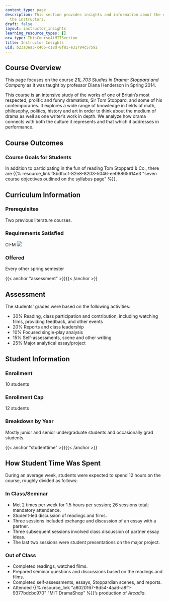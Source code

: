 ```yaml
---
content_type: page
description: This section provides insights and information about the course from
  the instructors.
draft: false
layout: instructor_insights
learning_resource_types: []
ocw_type: ThisCourseAtMITSection
title: Instructor Insights
uid: b23a3ea3-c465-c18d-8f81-e31794c57592
---
```

## Course Overview

This page focuses on the course _21L.703 Studies in Drama: Stoppard and Company_ as it was taught by professor Diana Henderson in Spring 2014.

This course is an intensive study of the works of one of Britain’s most respected, prolific and funny dramatists, Sir Tom Stoppard, and some of his contemporaries. It explores a wide range of knowledge in fields of math, philosophy, politics, history and art in order to think about the medium of drama as well as one writer’s work in depth. We analyze how drama connects with both the culture it represents and that which it addresses in performance.

## Course Outcomes

### Course Goals for Students

In addition to participating in the fun of reading Tom Stoppard & Co., there are {{% resource_link f8bdfccf-82e8-8203-5046-ee08865614e3 "seven course objectives outlined on the syllabus page" %}}.

## Curriculum Information

### Prerequisites

Two previous literature courses.

### Requirements Satisfied

CI-M ![](/images/educator/icon-question-cim.png)

### Offered

Every other spring semester

{{< anchor "assessment" >}}{{< /anchor >}}

## Assessment

The students' grades were based on the following activities:

- 30% Reading, class participation and contribution, including watching films, providing feedback, and other events
- 20% Reports and class leadership
- 10% Focused single-play analysis
- 15% Self-assessments, scene and other writing
- 25% Major analytical essay/project

## Student Information

### Enrollment

10 students

### Enrollment Cap

12 students

### Breakdown by Year

Mostly junior and senior undergraduate students and occasionally grad students.

{{< anchor "studenttime" >}}{{< /anchor >}}

## How Student Time Was Spent

During an average week, students were expected to spend 12 hours on the course, roughly divided as follows:

### In Class/Seminar

- Met 2 times per week for 1.5 hours per session; 26 sessions total; mandatory attendance.
- Student-led discussion of readings and films.
- Three sessions included exchange and discussion of an essay with a partner.
- Three subsequent sessions involved class discussion of partner essay ideas.
- The last two sessions were student presentations on the major project.

### Out of Class

- Completed readings, watched films.
- Prepared seminar questions and discussions based on the readings and films.
- Completed self-assessments, essays, Stoppardian scenes, and reports.
- Attended {{% resource_link "a8020167-9d54-4aa6-a8f1-9377bdcbc970" "MIT DramaShop" %}}’s production of _Arcadia_.